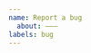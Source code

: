 ```yaml
---
name: Report a bug
  about: ———
labels: bug
---
```


<!--
Thanks for reporting a bug! ⛰

Make sure the bug is caused by Refined GitHub. Try disabling the extension first.

Show us the bug and help us replicate it, include:

1. A REAL URL where the bug appears. If it happens on a private repo, find an equivalent public URL.
2. A screenshot/video/gif of the issue, if it’s visual.
3. Any related errors in the browser’s console, if any.
-->
